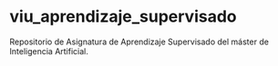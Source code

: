 # viu_aprendizaje_supervisado
Repositorio de Asignatura de Aprendizaje Supervisado del máster de Inteligencia Artificial.
